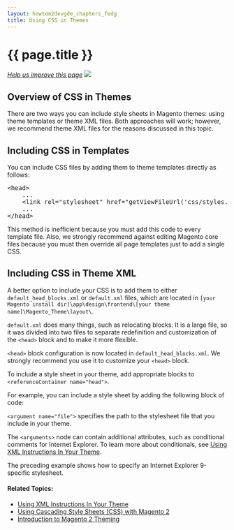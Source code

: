 ```yaml
---
layout: howtom2devgde_chapters_fedg
title: Using CSS in Themes
---
```

 
<h1 id="fedg_css-in-themes">{{ page.title }}</h1>

<p><a href="{{ site.githuburl }}guides/m2fedg/v1.0.0.0/css/css-themes.md" target="_blank"><em>Help us improve this page</em></a>&nbsp;<img src="{{ site.baseurl }}common/images/newWindow.gif"/></p>

<h2 id="fedg_css-in-themes_overview">Overview of CSS in Themes</h2>

There are two ways you can include style sheets in Magento themes: using theme templates or theme XML files. Both approaches will work; however, we recommend theme XML files for the reasons discussed in this topic.

<h2 id="fedg_css-in-themes_template">Including CSS in Templates</h2>

You can include CSS files by adding them to theme templates directly as follows:

<pre>&lt;head>
    ...
    &lt;link rel="stylesheet" href="<?php echo $this->getViewFileUrl('css/styles.css') ?>" media="all" />
    ...
&lt;/head></pre>

This method is inefficient because you must add this code to every template file. Also, we strongly recommend against editing Magento core files because you must then override all page templates just to add a single CSS.

<h2 id="fedg_css-in-themes_xml">Including CSS in Theme XML</h2>

A better option to include your CSS is to add them to either `default_head_blocks.xml` or `default.xml` files, which are located in `[your Magento install dir]\app\design\frontend\[your theme name]\Magento_Theme\layout\`.  

`default.xml` does many things, such as relocating blocks. It is a large file, so it was divided into two files to separate redefinition and customization of the `<head>` block and to make it more flexible. 

`<head>` block configuration is now located in `default_head_blocks.xml`. We strongly recommend you use it to customize your `<head>` block.

To include a style sheet in your theme, add appropriate blocks to `<referenceContainer name="head">`. 

For example, you can include a style sheet by adding the following block of code:  

<script src="https://gist.github.com/xcomSteveJohnson/47d6677cb28edfdd81a9.js"></script>

`<argument name="file">` specifies the path to the stylesheet file that you include in your theme.

The `<arguments>` node can contain additional attributes, such as conditional comments for Internet Explorer. To learn more about conditionals, see <a href="{{ site.baseurl }}guides/m2fedg/v1.0.0.0/layout/layout-xml-instrux.html">Using XML Instructions In Your Theme</a>.

<script src="https://gist.github.com/xcomSteveJohnson/a39c112adc67b86bd376.js"></script>

The preceding example shows how to specify an Internet Explorer 9-specific stylesheet.


#### Related Topics:

*	<a href="{{ site.baseurl }}guides/m2fedg/v1.0.0.0/layout/layout-xml-instrux.html">Using XML Instructions In Your Theme</a>
*	<a href="{{ site.baseurl }}guides/m2fedg/v1.0.0.0/css/css-overview.html">Using Cascading Style Sheets (CSS) with Magento 2</a>
*	<a href="{{ site.baseurl }}guides/m2fedg/v1.0.0.0/layout/layout-overview.html">Introduction to Magento 2 Theming</a>

